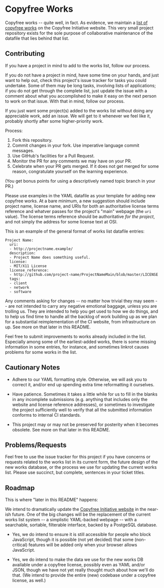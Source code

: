 # Copyfree Works

Copyfree works -- quite well, in fact.  As evidence, we maintain a [list of
copyfree works][list] on the Copyfree Initiative website.  This very small
project repository exists for the sole purpose of collaborative maintenance of
the datafile that lies behind that list.

## Contributing

If you have a project in mind to add to the works list, follow our process.

If you do not have a project in mind, have some time on your hands, and just
want to help out, check this project's issue tracker for tasks you could
undertake.  Some of them may be long tasks, involving lists of applications; if
you do not get through the complete list, just update the issue with a comment
about what you accomplished to make it easy on the next person to work on that
issue.  With that in mind, follow our process.

If you just want some project(s) added to the works list without doing any
appreciable work, add an issue.  We will get to it whenever we feel like it,
probably shortly after some higher-priority work.

Process:

1. Fork this repository.
2. Commit changes in your fork.  Use imperative language commit messages.
3. Use GitHub's facilities for a Pull Request.
4. Monitor the PR for any comments we may have on your PR.
5. Celebrate when your PR gets merged.  If it does not get merged for some
   reason, congratulate yourself on the learning experience.

(You get bonus points for using a descriptively named topic branch in your PR.)

Please use examples in the YAML datafile as your template for adding new
copyfree works.  At a bare minimum, a new suggestion should include project
name, license name, and URIs for both an authoritative license terms reference
and whatver passes for the project's "main" webpage (the `uri` value).  The
license terms reference should be authoritative *for the project*, and not
simply the address for some license text at OSI.

This is an example of the general format of works list datafile entries:

    Project Name:
      uri:
      - http://projectname.example/
      description:
      - Project Name does something useful.
      license:
      - MIT/X11 License
      license_reference:
      - http://github.com/project-name/ProjectNameMain/blob/master/LICENSE
      tags:
      - client
      - network
      - software

Any comments asking for changes -- no matter how trivial they may seem -- are
not intended to carry any negative emotional baggage, unless you are trolling
us.  They are intended to help you get used to how we do things, and to help us
find time to handle all the backlog of work building up as we plan for a
substantial reimplementation of the CI website, from infrastructure on up.  See
more on that later in this README.

Feel free to submit improvements to works already included in the list.
Especially among some of the earliest-added works, there is some missing
information in some entries, for instance, and sometimes linkrot causes
problems for some works in the list.

## Cautionary Notes

* Adhere to our YAML formatting style.  Otherwise, we will ask you to correct
  it, and/or end up spending extra time reformatting it ourselves.

* Have patience.  Sometimes it takes a little while for us to fill in the
  blanks in any incomplete submissions (e.g. anything that includes only the
  website and license reference addresses), or sometimes to investigate the
  project sufficiently well to verify that all the submitted information
  conforms to internal CI standards.

* This project may or may not be preserved for posterity when it becomes
  obsolete.  See more on that later in this README.

## Problems/Requests

Feel free to use the issue tracker for this project if you have concerns or
requests related to the works list in its current form, the future design of
the new works database, or the process we use for updating the current works
list.  Please use succinct, but complete, sentences in your ticket titles.

## Roadmap

This is where "later in this README" happens:

We intend to dramatically update the [Copyfree Initiative website][ci] in the
near-ish future.  One of the big changes will be the replacement of the current
works list system -- a simplistic YAML-backed webpage -- with a searchable,
sortable, filterable interface, backed by a PostgeSQL database.

* Yes, we do intend to ensure it is still accessible for people who block
  JavaScript, though it is possible (not yet decided) that some (non-critical)
  features will be added only when your browser allows JavaScript.

* Yes, we do intend to make the data we use for the new works DB available
  under a copyfree license, possibly even as YAML and/or JSON, though we have
  not yet really thought much about how we'll do that.  (We intend to provide
  the entire (new) codebase under a copyfree license, as well.)

[ci]: http://copyfree.org
[list]: http://copyfree.org/resources/works
